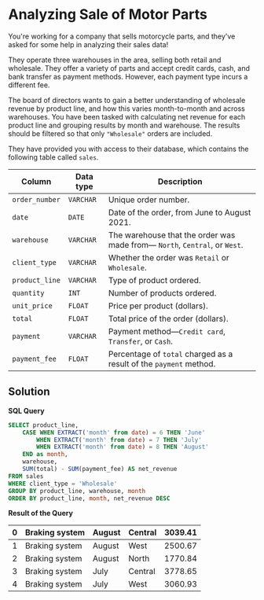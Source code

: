 # Analyzing Sale of Motor Parts

You're working for a company that sells motorcycle parts, and they've asked for some help in analyzing their sales data!

They operate three warehouses in the area, selling both retail and wholesale. They offer a variety of parts and accept credit cards, cash, and bank transfer as payment methods. However, each payment type incurs a different fee.

The board of directors wants to gain a better understanding of wholesale revenue by product line, and how this varies month-to-month and across warehouses. You have been tasked with calculating net revenue for each product line and grouping results by month and warehouse. The results should be filtered so that only `"Wholesale"` orders are included.

They have provided you with access to their database, which contains the following table called `sales`.

| Column         | Data type | Description                                                  |
| -------------- | --------- | ------------------------------------------------------------ |
| `order_number` | `VARCHAR` | Unique order number.                                         |
| `date`         | `DATE`    | Date of the order, from June to August 2021.                 |
| `warehouse`    | `VARCHAR` | The warehouse that the order was made from— `North`, `Central`, or `West`. |
| `client_type`  | `VARCHAR` | Whether the order was `Retail` or `Wholesale`.               |
| `product_line` | `VARCHAR` | Type of product ordered.                                     |
| `quantity`     | `INT`     | Number of products ordered.                                  |
| `unit_price`   | `FLOAT`   | Price per product (dollars).                                 |
| `total`        | `FLOAT`   | Total price of the order (dollars).                          |
| `payment`      | `VARCHAR` | Payment method—`Credit card`, `Transfer`, or `Cash`.         |
| `payment_fee`  | `FLOAT`   | Percentage of `total` charged as a result of the `payment` method. |

## Solution

**SQL Query**

```sql
SELECT product_line,
    CASE WHEN EXTRACT('month' from date) = 6 THEN 'June'
        WHEN EXTRACT('month' from date) = 7 THEN 'July'
        WHEN EXTRACT('month' from date) = 8 THEN 'August'
    END as month,
    warehouse,
	SUM(total) - SUM(payment_fee) AS net_revenue
FROM sales
WHERE client_type = 'Wholesale'
GROUP BY product_line, warehouse, month
ORDER BY product_line, month, net_revenue DESC
```

**Result of the Query**

| 0    | Braking system | August | Central | 3039.41 |
| ---- | -------------- | ------ | ------- | ------- |
| 1    | Braking system | August | West    | 2500.67 |
| 2    | Braking system | August | North   | 1770.84 |
| 3    | Braking system | July   | Central | 3778.65 |
| 4    | Braking system | July   | West    | 3060.93 |